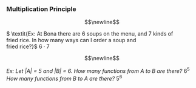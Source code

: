 ### Multiplication Principle
 $$\newline$$

$
\textit{Ex: At Bona there are 6 soups on the menu, and 7 kinds of  
fried rice. In how many ways can I order a soup and  
fried rice?}$
$\text{6} \cdot \text{7}$

 $$\newline$$

$\textit{Ex: Let |A| = 5 and |B| = 6.}$
$\textit{How many functions from A to B are there?}$
$6^5$
$\textit{How many functions from B to A are there?}$
$5^6$
